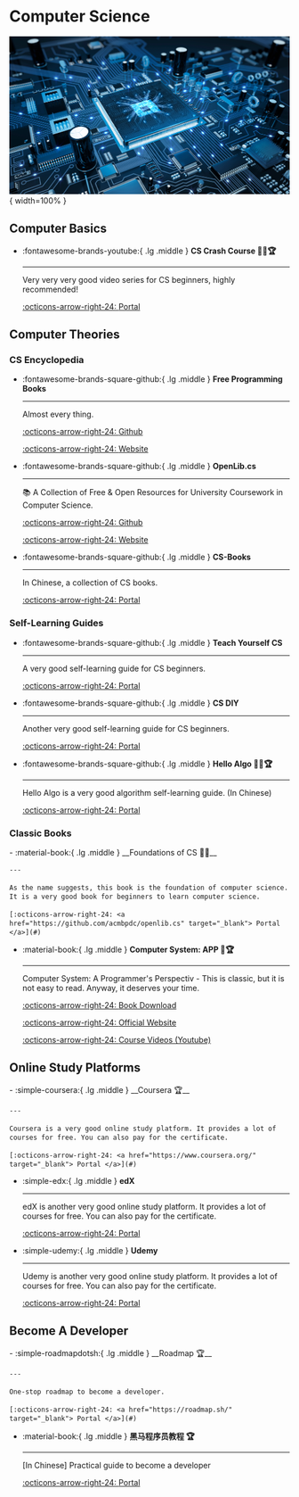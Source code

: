 <!-- ---
comments: true
--- -->

# Computer Science

![CS](cs.jpg){ width=100% }

## Computer Basics

<div class="grid cards" markdown>

-   :fontawesome-brands-youtube:{ .lg .middle } __CS Crash Course 🎯✅🏆__

    ---

    Very very very good video series for CS beginners, highly recommended!

    [:octicons-arrow-right-24: <a href="https://www.youtube.com/watch?v=O5nskjZ_GoI&list=PLWKjhJtqVAbmfoj2Th9fvxhHIeqFO7wOy" target="_blank"> Portal </a>](#)

</div>

## Computer Theories

### CS Encyclopedia
<div class="grid cards" markdown>

-   :fontawesome-brands-square-github:{ .lg .middle } __Free Programming Books__

    ---

    Almost every thing.

    [:octicons-arrow-right-24: <a href="https://github.com/EbookFoundation/free-programming-books" target="_blank"> Github </a>](#)

    [:octicons-arrow-right-24: <a href="https://ebookfoundation.github.io/free-programming-books/" target="_blank"> Website </a>](#)

-   :fontawesome-brands-square-github:{ .lg .middle } __OpenLib.cs__

    ---

    📚 A Collection of Free & Open Resources for University Coursework in Computer Science.

    [:octicons-arrow-right-24: <a href="https://github.com/acmbpdc/openlib.cs" target="_blank"> Github </a>](#)

    [:octicons-arrow-right-24: <a href="https://openlib-cs.acmbpdc.org/" target="_blank"> Website </a>](#)

-  :fontawesome-brands-square-github:{ .lg .middle } __CS-Books__

    ---

    In Chinese, a collection of CS books.

    [:octicons-arrow-right-24: <a href="https://github.com/forthespada/CS-Books" target="_blank"> Portal </a>](#)

</div>

### Self-Learning Guides

<div class="grid cards" markdown>

-   :fontawesome-brands-square-github:{ .lg .middle } __Teach Yourself CS__

    ---

    A very good self-learning guide for CS beginners.

    [:octicons-arrow-right-24: <a href="https://teachyourselfcs.com/" target="_blank"> Portal </a>](#)

-   :fontawesome-brands-square-github:{ .lg .middle } __CS DIY__

    ---

    Another very good self-learning guide for CS beginners.

    [:octicons-arrow-right-24: <a href="https://csdiy.wiki/" target="_blank"> Portal </a>](#)

-   :fontawesome-brands-square-github:{ .lg .middle } __Hello Algo 🎯✅🏆__

    ---

    Hello Algo is a very good algorithm self-learning guide. (In Chinese)

    [:octicons-arrow-right-24: <a href="https://www.hello-algo.com/" target="_blank"> Portal </a>](#)
</div>

### Classic Books

<div class="grid cards" markdown>
-   :material-book:{ .lg .middle } __Foundations of CS 🎯✅__

    ---

    As the name suggests, this book is the foundation of computer science. It is a very good book for beginners to learn computer science.

    [:octicons-arrow-right-24: <a href="https://github.com/acmbpdc/openlib.cs" target="_blank"> Portal </a>](#)

-  :material-book:{ .lg .middle } __Computer System: APP 🎯🏆__

    ---

    Computer System: A Programmer's Perspectiv - This is classic, but it is not easy to read. Anyway, it deserves your time.

    [:octicons-arrow-right-24: <a href="https://github.com/iWangMu/Book-CSAPP/blob/master/_Attachments/Computer_Systems_A_Programmers_Perspective(3rd).pdf" target="_blank"> Book Download </a>](#)

    [:octicons-arrow-right-24: <a href="https://csapp.cs.cmu.edu/" target="_blank"> Official Website </a>](#)

    [:octicons-arrow-right-24: <a href="https://www.youtube.com/watch?v=ScMxnXq6fbI&list=PL22J-I2Pi-Gf0s1CGDVtt4vuvlyjLxfem" target="_blank"> Course Videos (Youtube) </a>](#)

</div>

## Online Study Platforms

<div class="grid cards" markdown>
-  :simple-coursera:{ .lg .middle } __Coursera 🏆__

    ---

    Coursera is a very good online study platform. It provides a lot of courses for free. You can also pay for the certificate.

    [:octicons-arrow-right-24: <a href="https://www.coursera.org/" target="_blank"> Portal </a>](#)

- :simple-edx:{ .lg .middle } __edX__

    ---

    edX is another very good online study platform. It provides a lot of courses for free. You can also pay for the certificate.

    [:octicons-arrow-right-24: <a href="https://www.edx.org/" target="_blank"> Portal </a>](#)

- :simple-udemy:{ .lg .middle } __Udemy__

    ---

    Udemy is another very good online study platform. It provides a lot of courses for free. You can also pay for the certificate.

    [:octicons-arrow-right-24: <a href="https://www.udemy.com/" target="_blank"> Portal </a>](#)

</div>

## Become A Developer

<div class="grid cards" markdown>
-   :simple-roadmapdotsh:{ .lg .middle } __Roadmap 🏆__

    ---

    One-stop roadmap to become a developer.

    [:octicons-arrow-right-24: <a href="https://roadmap.sh/" target="_blank"> Portal </a>](#)

-  :material-book:{ .lg .middle } __黑马程序员教程 🏆__

    ---

    [In Chinese] Practical guide to become a developer

    [:octicons-arrow-right-24: <a href="https://book.itheima.net/" target="_blank"> Portal </a>](#)

</div>




